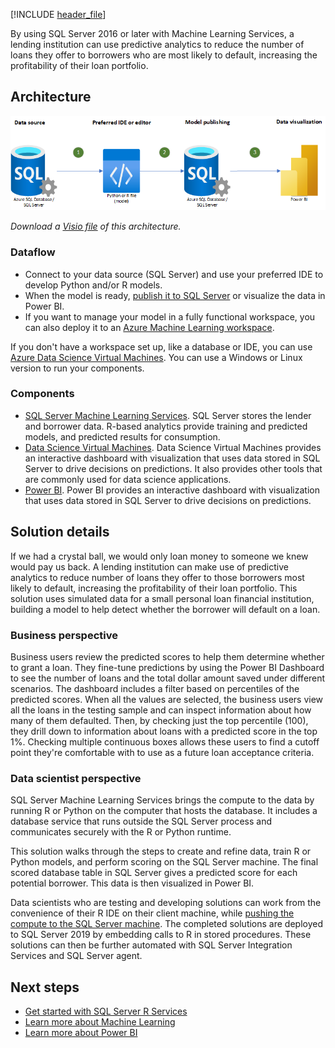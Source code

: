 [!INCLUDE [header_file](../../../includes/sol-idea-header.md)]

By using SQL Server 2016 or later with Machine Learning Services, a lending institution can use predictive analytics to reduce the number of loans they offer to borrowers who are most likely to default, increasing the profitability of their loan portfolio.

## Architecture

![Diagram that shows an architecture for predicting loan credit risk.](../media/loan-credit-risk-sql-server.png)

*Download a [Visio file](https://arch-center.azureedge.net/loan-credit-risk-with-sql-server.vsdx) of this architecture.*

### Dataflow

* Connect to your data source (SQL Server) and use your preferred IDE to develop Python and/or R models.
* When the model is ready, [publish it to SQL Server](/sql/machine-learning/deploy/modify-r-python-code-to-run-in-sql-server) or visualize the data in Power BI.
* If you want to manage your model in a fully functional workspace, you can also deploy it to an [Azure Machine Learning workspace](/azure/machine-learning/concept-workspace).

If you don't have a workspace set up, like a database or IDE, you can use [Azure Data Science Virtual Machines](https://azure.microsoft.com/services/virtual-machines/data-science-virtual-machines). You can use a Windows or Linux version to run your components.

### Components

* [SQL Server Machine Learning Services](/sql/machine-learning/sql-server-machine-learning-services?view=sql-server-ver15). SQL Server stores the lender and borrower data. R-based analytics provide training and predicted models, and predicted results for consumption.
* [Data Science Virtual Machines](https://azure.microsoft.com/services/virtual-machines/data-science-virtual-machines). Data Science Virtual Machines provides an interactive dashboard with visualization that uses data stored in SQL Server to drive decisions on predictions. It also provides other tools that are commonly used for data science applications.
* [Power BI](https://powerbi.microsoft.com). Power BI provides an interactive dashboard with visualization that uses data stored in SQL Server to drive decisions on predictions.

## Solution details

If we had a crystal ball, we would only loan money to someone we knew would pay us back. A lending institution can make use of predictive analytics to reduce number of loans they offer to those borrowers most likely to default, increasing the profitability of their loan portfolio. This solution uses simulated data for a small personal loan financial institution, building a model to help detect whether the borrower will default on a loan.

### Business perspective

Business users review the predicted scores to help them determine whether to grant a loan. They fine-tune predictions by using the Power BI Dashboard to see the number of loans and the total dollar amount saved under different scenarios. The dashboard includes a filter based on percentiles of the predicted scores. When all the values are selected, the business users view all the loans in the testing sample and can inspect information about how many of them defaulted. Then, by checking just the top percentile (100), they drill down to information about loans with a predicted score in the top 1%. Checking multiple continuous boxes allows these users to find a cutoff point they're comfortable with to use as a future loan acceptance criteria.

### Data scientist perspective

SQL Server Machine Learning Services brings the compute to the data by running R or Python on the computer that hosts the database. It includes a database service that runs outside the SQL Server process and communicates securely with the R or Python runtime.

This solution walks through the steps to create and refine data, train R or Python models, and perform scoring on the SQL Server machine. The final scored database table in SQL Server gives a predicted score for each potential borrower. This data is then visualized in Power BI.

Data scientists who are testing and developing solutions can work from the convenience of their R IDE on their client machine, while [pushing the compute to the SQL Server machine](/sql/advanced-analytics/r/getting-started-with-sql-server-r-services). The completed solutions are deployed to SQL Server 2019 by embedding calls to R in stored procedures. These solutions can then be further automated with SQL Server Integration Services and SQL Server agent.

## Next steps

* [Get started with SQL Server R Services](/sql/advanced-analytics/r/getting-started-with-sql-server-r-services)
* [Learn more about Machine Learning](/azure/machine-learning/overview-what-is-azure-ml)
* [Learn more about Power BI](https://powerbi.microsoft.com/documentation/powerbi-service-get-started)
